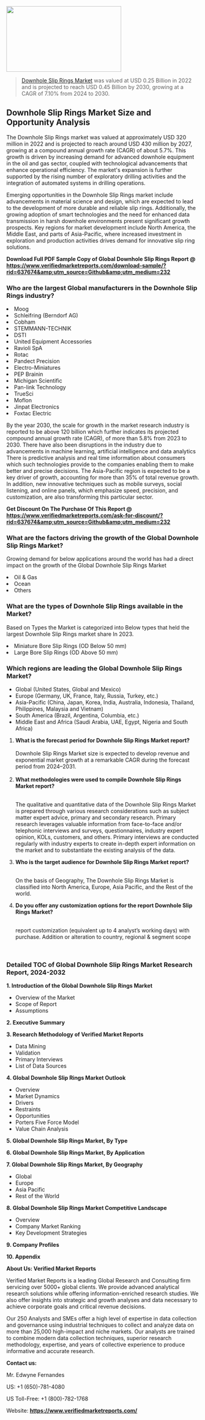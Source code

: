 
<img src="https://ffe5etoiles.com/wp-content/uploads/2024/12/MST1-300x171.png" alt="" width="300" height="171" class="alignnone size-medium wp-image-20088" /><blockquote><p><p><a href="https://www.verifiedmarketreports.com/download-sample/?rid=637674&utm_source=Github&utm_medium=232" target="_blank">Downhole Slip Rings Market</a> was valued at USD 0.25 Billion in 2022 and is projected to reach USD 0.45 Billion by 2030, growing at a CAGR of 7.10% from 2024 to 2030.</p></blockquote><p><h2>Downhole Slip Rings Market Size and Opportunity Analysis</h2><p>The Downhole Slip Rings market was valued at approximately USD 320 million in 2022 and is projected to reach around USD 430 million by 2027, growing at a compound annual growth rate (CAGR) of about 5.7%. This growth is driven by increasing demand for advanced downhole equipment in the oil and gas sector, coupled with technological advancements that enhance operational efficiency. The market's expansion is further supported by the rising number of exploratory drilling activities and the integration of automated systems in drilling operations.</p><p>Emerging opportunities in the Downhole Slip Rings market include advancements in material science and design, which are expected to lead to the development of more durable and reliable slip rings. Additionally, the growing adoption of smart technologies and the need for enhanced data transmission in harsh downhole environments present significant growth prospects. Key regions for market development include North America, the Middle East, and parts of Asia-Pacific, where increased investment in exploration and production activities drives demand for innovative slip ring solutions.</p></p><p class=""><strong>Download Full PDF Sample Copy of Global Downhole Slip Rings Report @ <a href="https://www.verifiedmarketreports.com/download-sample/?rid=637674&amp;utm_source=Github&amp;utm_medium=232" target="_blank">https://www.verifiedmarketreports.com/download-sample/?rid=637674&amp;utm_source=Github&amp;utm_medium=232</a></strong></p><h3 id="" class="">Who are the largest Global manufacturers in the Downhole Slip Rings industry?</h3><p><li>Moog</li><li> Schleifring (Berndorf AG)</li><li> Cobham</li><li> STEMMANN-TECHNIK</li><li> DSTI</li><li> United Equipment Accessories</li><li> Ravioli SpA</li><li> Rotac</li><li> Pandect Precision</li><li> Electro-Miniatures</li><li> PEP Brainin</li><li> Michigan Scientific</li><li> Pan-link Technology</li><li> TrueSci</li><li> Moflon</li><li> Jinpat Electronics</li><li> Foxtac Electric</li></p><div class=""><div class="" dir="" data-message-author-role="" data-message-id="" data-message-model-slug=""><div class=""><div class=""><div class=""><div class="" dir="" data-message-author-role="" data-message-id="" data-message-model-slug=""><div class=""><div class=""><p>By the year 2030, the scale for growth in the market research industry is reported to be above 120 billion which further indicates its projected compound annual growth rate (CAGR), of more than 5.8% from 2023 to 2030. There have also been disruptions in the industry due to advancements in machine learning, artificial intelligence and data analytics There is predictive analysis and real time information about consumers which such technologies provide to the companies enabling them to make better and precise decisions. The Asia-Pacific region is expected to be a key driver of growth, accounting for more than 35% of total revenue growth. In addition, new innovative techniques such as mobile surveys, social listening, and online panels, which emphasize speed, precision, and customization, are also transforming this particular sector.</p><p><strong>Get Discount On The Purchase Of This Report @&nbsp; <a href="https://www.verifiedmarketreports.com/ask-for-discount/?rid=637674&amp;utm_source=Github&amp;utm_medium=232" target="_blank">https://www.verifiedmarketreports.com/ask-for-discount/?rid=637674&amp;utm_source=Github&amp;utm_medium=232</a></strong></p></div></div></div></div></div></div></div></div><h3 id="" class="">What are the factors driving the growth of the Global Downhole Slip Rings Market?</h3><p id="" class="">Growing demand for below applications around the world has had a direct impact on the growth of the Global Downhole Slip Rings Market</p><p id="" class=""><li>Oil & Gas</li><li> Ocean</li><li> Others</li></p><h3 id="" class="">What are the types of Downhole Slip Rings available in the Market?</h3><p id="" class="">Based on Types the Market is categorized into Below types that held the largest Downhole Slip Rings market share In 2023.</p><p id="" class=""><li>Miniature Bore Slip Rings (OD Below 50 mm)</li><li> Large Bore Slip Rings (OD Above 50 mm)</li></p><h3 id="" class="">Which regions are leading the Global Downhole Slip Rings Market?</h3><ul><li>Global (United States, Global and Mexico)</li><li>Europe (Germany, UK, France, Italy, Russia, Turkey, etc.)</li><li>Asia-Pacific (China, Japan, Korea, India, Australia, Indonesia, Thailand, Philippines, Malaysia and Vietnam)</li><li>South America (Brazil, Argentina, Columbia, etc.)</li><li>Middle East and Africa (Saudi Arabia, UAE, Egypt, Nigeria and South Africa)</li></ul><p><ol><li><strong>What is the forecast period for Downhole Slip Rings Market report?<br /></strong><br /><span data-sheets-root="1" data-sheets-value="{&quot;1&quot;:2,&quot;2&quot;:&quot;XXXX size is expected to develop revenue and exponential market growth at a remarkable CAGR during the forecast period from 2024&ndash;2030.&quot;}" data-sheets-userformat="{&quot;2&quot;:12674,&quot;4&quot;:{&quot;1&quot;:2,&quot;2&quot;:16776960},&quot;10&quot;:2,&quot;11&quot;:0,&quot;15&quot;:&quot;Arial&quot;,&quot;16&quot;:12}">Downhole Slip Rings Market size is expected to develop revenue and exponential market growth at a remarkable CAGR during the forecast period from 2024&ndash;2031.</span><br /><br /></li><li><strong>What methodologies were used to compile Downhole Slip Rings Market report?<br /><br /></strong><p>The qualitative and quantitative data of the&nbsp;Downhole Slip Rings Market is prepared through various research considerations such as subject matter expert advice, primary and secondary research. Primary research leverages valuable information from face-to-face and/or telephonic interviews and surveys, questionnaires, industry expert opinion, KOLs, customers, and others. Primary interviews are conducted regularly with industry experts to create in-depth expert information on the market and to substantiate the existing analysis of the data.&nbsp;</p></li><li><strong>Who is the target audience for Downhole Slip Rings Market report?<br /><br /></strong><p>On the basis of Geography, The&nbsp;Downhole Slip Rings Market is classified into North America, Europe, Asia Pacific, and the Rest of the world.</p></li><li><strong>Do you offer any customization options for the report Downhole Slip Rings Market?<br /><br /></strong><p>report customization (equivalent up to 4 analyst&rsquo;s working days) with purchase. Addition or alteration to country, regional &amp; segment scope</p><p>&nbsp;</p></li></ol></p><h3 id="" class="">Detailed TOC of Global Downhole Slip Rings Market Research Report, 2024-2032</h3><p id="" class=""><strong>1. Introduction of the Global Downhole Slip Rings Market</strong></p><ul><li>Overview of the Market</li><li>Scope of Report</li><li>Assumptions</li></ul><p id="" class=""><strong>2. Executive Summary</strong></p><p id="" class=""><strong>3. Research Methodology of&nbsp;Verified Market Reports</strong></p><ul><li>Data Mining</li><li>Validation</li><li>Primary Interviews</li><li>List of Data Sources</li></ul><p id="" class=""><strong>4. Global Downhole Slip Rings Market Outlook</strong></p><ul><li>Overview</li><li>Market Dynamics</li><li>Drivers</li><li>Restraints</li><li>Opportunities</li><li>Porters Five Force Model</li><li>Value Chain Analysis</li></ul><p id="" class=""><strong>5. Global Downhole Slip Rings Market, By&nbsp;Type</strong></p><p id="" class=""><strong>6. Global Downhole Slip Rings Market, By Application</strong></p><p id="" class=""><strong>7. Global Downhole Slip Rings Market, By Geography</strong></p><ul><li>Global</li><li>Europe</li><li>Asia Pacific</li><li>Rest of the World</li></ul><p id="" class=""><strong>8. Global Downhole Slip Rings Market Competitive Landscape</strong></p><ul><li>Overview</li><li>Company Market Ranking</li><li>Key Development Strategies</li></ul><p id="" class=""><strong>9. Company Profiles</strong></p><p id="" class=""><strong>10. Appendix</strong></p><p id="" class=""><strong>About Us: Verified Market Reports</strong></p><p id="" class="">Verified Market Reports is a leading Global Research and Consulting firm servicing over 5000+ global clients. We provide advanced analytical research solutions while offering information-enriched research studies. We also offer insights into strategic and growth analyses and data necessary to achieve corporate goals and critical revenue decisions.</p><p id="" class="">Our 250 Analysts and SMEs offer a high level of expertise in data collection and governance using industrial techniques to collect and analyze data on more than 25,000 high-impact and niche markets. Our analysts are trained to combine modern data collection techniques, superior research methodology, expertise, and years of collective experience to produce informative and accurate research.</p><p id="" class=""><strong>Contact us:</strong></p><p id="" class="">Mr. Edwyne Fernandes</p><p id="" class="">US: +1 (650)-781-4080</p><p id="" class="">US Toll-Free: +1 (800)-782-1768</p><p id="" class="">Website: <a target="" data-test-app-aware-link=""><strong>https://www.verifiedmarketreports.com/</strong></a></p>
